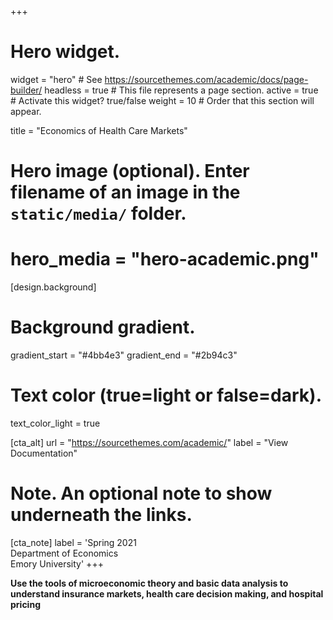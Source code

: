 +++
# Hero widget.
widget = "hero"  # See https://sourcethemes.com/academic/docs/page-builder/
headless = true  # This file represents a page section.
active = true  # Activate this widget? true/false
weight = 10  # Order that this section will appear.

title = "Economics of Health Care Markets"

# Hero image (optional). Enter filename of an image in the `static/media/` folder.
# hero_media = "hero-academic.png"

[design.background]
  # Background gradient.
  gradient_start = "#4bb4e3"
  gradient_end = "#2b94c3"
  
  # Text color (true=light or false=dark).
  text_color_light = true

[cta_alt]
  url = "https://sourcethemes.com/academic/"
  label = "View Documentation"

# Note. An optional note to show underneath the links.
[cta_note]
  label = 'Spring 2021<br>Department of Economics<br>Emory University'
+++

**Use the tools of microeconomic theory and basic data analysis to understand insurance markets, health care decision making, and hospital pricing**
